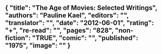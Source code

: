{
 "title": "The Age of Movies: Selected Writings",
 "authors": "Pauline Kael",
 "editors": "",
 "translator": "",
 "date": "2012-06-01",
 "rating": "+",
 "re-read": "",
 "pages": "828",
 "non-fiction": "TRUE",
 "comic": "",
 "published": "1975",
 "image": ""
}
---

